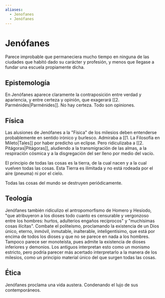 ```yaml
---
aliases:
  - Jenofanes
  - Jenófanes
---
```

# Jenófanes

Parece improbable que permaneciera mucho tiempo en ninguna de las ciudades que habitó dado su carácter y profesión, y menos que llegase a fundar una escuela propiamente dicha.

## Epistemología

En Jenófanes aparece claramente la contraposición entre verdad y apariencia, y entre certeza y opinión, que exagerará [[2. Parménides|Parménides]]. No hay certeza. Todo son opiniones.

## Física

Las alusiones de Jenófanes a la "Física" de los milesios deben entenderse probablemente en sentido irónico y burlesco. Admiraba a [[1. La Filosofía en Mileto|Tales]] por haber predicho un eclipse. Pero ridiculizaba a [[2. Pitágoras|Pitágoras]], aludiendo a la transmigración de las almas, a la respiración cósmica y a la disgregación del ser lleno por medio del vacío.

El principio de todas las cosas es la tierra, de la cual nacen y a la cual vuelven todas las cosas. Esta Tierra es ilimitada y no está rodeada por el aire (pneuma) ni por el cielo.

Todas las cosas del mundo se destruyen periódicamente.

## Teología

Jenófanes también ridiculizo el antropomorfismo de Homero y Hesíodo, "que atribuyeron a los dioses todo cuanto es censurable y vergonzoso entre los hombres: hurtos, adulterios engaños recíprocos" y "muchísimas cosas ilícitas". Combate el politeísmo, proclamando la existencia de un Dios único, eterno, inmóvil, inmutable, inalterable, inteligentísimo, que está por encima de todos los dioses y que no se parece en nada a los hombres. Tampoco parece ser monoteísta, pues admite la existencia de dioses inferiores y demonios. Los antiguos interpretan esto como un monismo estricto, pero podría parecer más acertado interpretarlo a la manera de los milesios, como un principio material único del que surgen todas las cosas.

## Ética

Jenófanes proclama una vida austera. Condenando el lujo de sus contemporáneos.
